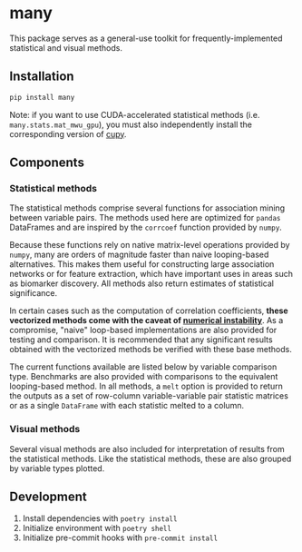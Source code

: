 # many

This package serves as a general-use toolkit for frequently-implemented statistical and visual methods.

## Installation

```bash
pip install many
```

Note: if you want to use CUDA-accelerated statistical methods (i.e. `many.stats.mat_mwu_gpu`), you must also independently install the corresponding version of [cupy](https://github.com/cupy/cupy).

## Components

### Statistical methods

The statistical methods comprise several functions for association mining between variable pairs. The methods used here are optimized for `pandas` DataFrames and are inspired by the `corrcoef` function provided by `numpy`.

Because these functions rely on native matrix-level operations provided by `numpy`, many are orders of magnitude faster than naive looping-based alternatives. This makes them useful for constructing large association networks or for feature extraction, which have important uses in areas such as biomarker discovery. All methods also return estimates of statistical significance.

In certain cases such as the computation of correlation coefficients, **these vectorized methods come with the caveat of [numerical instability](https://stats.stackexchange.com/questions/94056/instability-of-one-pass-algorithm-for-correlation-coefficient)**. As a compromise, "naive" loop-based implementations are also provided for testing and comparison. It is recommended that any significant results obtained with the vectorized methods be verified with these base methods.

The current functions available are listed below by variable comparison type. Benchmarks are also provided with comparisons to the equivalent looping-based method. In all methods, a `melt` option is provided to return the outputs as a set of row-column variable-variable pair statistic matrices or as a single `DataFrame` with each statistic melted to a column.

### Visual methods

Several visual methods are also included for interpretation of results from the statistical methods. Like the statistical methods, these are also grouped by variable types plotted.

## Development

1. Install dependencies with `poetry install`
2. Initialize environment with `poetry shell`
3. Initialize pre-commit hooks with `pre-commit install`

